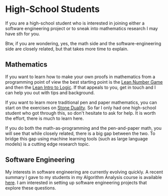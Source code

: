 # High-School Students

If you are a high-school student who is interested in joining either a software engineering project or to sneak into mathematics research I may have sth for you. 

Btw, if you are wondering, yes, the math side and the software-engineering side are closely related, but that takes more time to explain.

## Mathematics

If you want to learn how to make your own proofs in mathematics from a programming point of view the best starting point is the [Lean Number Game](https://adam.math.hhu.de/) and then the [Lean Intro to Logic](https://adam.math.hhu.de/#/g/trequetrum/lean4game-logic). If that appeals to you, get in touch and I can help you out with tips and background.

If you want to learn more traditional pen and paper mathematics, you can start on the exercises on [Stone Duality](https://hackmd.io/@alexhkurz/BkRcYBe1o). So far I only had one high-school student who got through this, so don't hesitate to ask for help. It is worth the effort, there is much to learn here.

If you do both the math-as-programming and the pen-and-paper math, you will see that while closely related, there is a big gap between the two. To bridge this gap using machine learning tools (such as large language models) is a cutting edge research topic.

## Software Engineering

My interests in software engineering are currently evolving quickly. A recent summary I gave to my students in my Algorithm Analysis course is available [here](https://hackmd.io/@alexhkurz/BJXjBaxJC). I am interested in setting up software engineering projects that explore these questions. 

